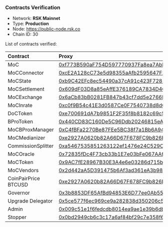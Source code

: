 ### Contracts Verification

* Network: **RSK Mainnet**
* Type: **Production**
* Node: https://public-node.rsk.co
* Chain ID: 30

List of contracts verified:

| Contract             | Proxy                                                                                                                                    | Implementation                                                                                                                          | Upgradeable | Block Nº    |
|:---------------------|:-----------------------------------------------------------------------------------------------------------------------------------------|:----------------------------------------------------------------------------------------------------------------------------------------|:------------|:------------|
| MoC                  | [0xf773B590aF754D597770937Fa8ea7AbDf2668370](https://explorer.rsk.co/address/0xf0abcc4cb0b46d9858704eb0c72d9735986b09cf?__ctab=general)  | [0x9965C3B0fDcb9145AdFd4C0535716b109F450f9F](https://explorer.rsk.co/address/0x9965C3B0fDcb9145AdFd4C0535716b109F450f9F?__ctab=general) | YES         | 4227500     |
| MoCConnector         | [0xcE2A128cC73e5d98355aAfb2595647F2D3171Faa](https://explorer.rsk.co/address/0xcE2A128cC73e5d98355aAfb2595647F2D3171Faa?__ctab=general)  | [0x437221B50b0066186e58412B0BA940441A7B7df5](https://explorer.rsk.co/address/0x437221B50b0066186e58412B0BA940441A7B7df5?__ctab=general) | YES         | 4227500     |
| MoCState             | [0xb9C42EFc8ec54490a37cA91c423F7285Fa01e257](https://explorer.rsk.co/address/0xb9C42EFc8ec54490a37cA91c423F7285Fa01e257?__ctab=general)  | [0x436930E882DFf853344275067235a0FfE5c1F112](https://explorer.rsk.co/address/0x436930E882DFf853344275067235a0FfE5c1F112?__ctab=general) | YES         | 4227500     |
| MoCSettlement        | [0x609dF03D8a85eAffE376189CA7834D4C35e32F22](https://explorer.rsk.co/address/0x609dF03D8a85eAffE376189CA7834D4C35e32F22?__ctab=general)  | [0x3B5F29F815675902324727F194f6B3F39e8B05f9](https://explorer.rsk.co/address/0x3B5F29F815675902324727F194f6B3F39e8B05f9?__ctab=general) | YES         | 4227500     |
| MoCExchange          | [0x6aCb83bB0281FB847b43cf7dd5e2766BFDF49038](https://explorer.rsk.co/address/0x6aCb83bB0281FB847b43cf7dd5e2766BFDF49038?__ctab=general)  | [0x36D1Dc7b41a18c2455ad7C3844a3C711712f6F14](https://explorer.rsk.co/address/0x36D1Dc7b41a18c2455ad7C3844a3C711712f6F14?__ctab=general) | YES         | 4227500     |
| MoCInrate            | [0xc0f9B54c41E3d0587Ce0F7540738d8d649b0A3F3](https://explorer.rsk.co/address/0xc0f9B54c41E3d0587Ce0F7540738d8d649b0A3F3?__ctab=general)  | [0xE9B15be6e7Cd575B15a197DE6A536f39B32Ac918](https://explorer.rsk.co/address/0xE9B15be6e7Cd575B15a197DE6A536f39B32Ac918?__ctab=general) | YES         | 4227500     |
| DoCToken             | [0xe700691dA7b9851F2F35f8b8182c69c53CcaD9Db](https://explorer.rsk.co/address/0xe700691dA7b9851F2F35f8b8182c69c53CcaD9Db?__ctab=general)  |                                                                                                                                         | NO          | 4227500     |
| BProToken            | [0x440CD83C160De5C96Ddb20246815eA44C7aBBCa8](https://explorer.rsk.co/address/0x440CD83C160De5C96Ddb20246815eA44C7aBBCa8?__ctab=general)  |                                                                                                                                         | NO          | 4227500     |
| MoCBProxManager      | [0xC4fBFa2270Be87FEe5BC38f7a1Bb6A9415103b6c](https://explorer.rsk.co/address/0xC4fBFa2270Be87FEe5BC38f7a1Bb6A9415103b6c?__ctab=general)  | [0xee35b51EdF623533A83D3aEf8f1518ff67da4e89](https://explorer.rsk.co/address/0xee35b51EdF623533A83D3aEf8f1518ff67da4e89?__ctab=general) | YES         | 4227500     |
| MoCMedianizer        | [0xe2927A0620b82A66D67F678FC9b826B0E01B1bFD](https://explorer.rsk.co/address/0xe2927A0620b82A66D67F678FC9b826B0E01B1bFD?__ctab=general)  |                                                                                                                                         | NO          | 4227500     |
| CommissionSplitter   | [0xa5467535851263122ef1476e24C529CFc6CFc086](https://explorer.rsk.co/address/0xa5467535851263122ef1476e24C529CFc6CFc086?__ctab=general)  | [0xc60b5050552e35B1af3026A44465c058B77861dc](https://explorer.rsk.co/address/0xc60b5050552e35B1af3026A44465c058B77861dc?__ctab=general) | YES         | 4227500     |
| MoCOracle            | [0x72835fDc4F73cb33b1E7e03bFe067AAfED2BDB9C](https://explorer.rsk.co/address/0x72835fDc4F73cb33b1E7e03bFe067AAfED2BDB9C?__ctab=general)  |                                                                                                                                         | NO          | 4227500     |
| MoCToken             | [0x9AC7fE28967B30E3A4e6e03286d715b42B453D10](https://explorer.rsk.co/address/0x9AC7fE28967B30E3A4e6e03286d715b42B453D10?__ctab=general)  |                                                                                                                                         | NO          | 4227500     |
| MoCVendors           | [0x2d442aA5D391475b6Af3ad361eA3b9818fb35BcA](https://explorer.rsk.co/address/0x2d442aA5D391475b6Af3ad361eA3b9818fb35BcA?__ctab=general)  | [0x2C393B9484B1D15519031F14d9FafEb999A6A811](https://explorer.rsk.co/address/0x2C393B9484B1D15519031F14d9FafEb999A6A811?__ctab=general) | YES         | 4227500     |
| CoinPairPrice BTCUSD | [0xe2927A0620b82A66D67F678FC9b826B0E01B1bFD](https://explorer.rsk.co/address/0xe2927A0620b82A66D67F678FC9b826B0E01B1bFD?__ctab=general)  | [0x37FF40ec727349d478d2715Ae58097f218f7e03F](https://explorer.rsk.co/address/0x37FF40ec727349d478d2715Ae58097f218f7e03F?__ctab=general) | YES         | 4227500     |
| Governor             | [0x3b8853DF65AfBd94853E6D77ee0Ab5590F41bB08](https://explorer.rsk.co/address/0x3b8853DF65AfBd94853E6D77ee0Ab5590F41bB08?__ctab=general)  |                                                                                                                                         | NO          | 4227500     |
| Upgrade Delegator    | [0x5ce577f6ec969ce9a282838d350206c52a6f338c](https://explorer.rsk.co/address/0x5ce577f6ec969ce9a282838d350206c52a6f338c?__ctab=general)  |                                                                                                                                         | NO          | 4227500     |
| Admin                | [0x009c51e1f6fedcdb8014ea9ae1e39b6dbf2ac0ec](https://explorer.rsk.co/address/0x009c51e1f6fedcdb8014ea9ae1e39b6dbf2ac0ec?__ctab=general)  |                                                                                                                                         | NO          | 4227500     |
| Stopper              | [0x0bd2949cb6c3c17a6af84bf29c7e358f6ddcd5fc](https://explorer.rsk.co/address/0x0bd2949cb6c3c17a6af84bf29c7e358f6ddcd5fc?__ctab=general)  |                                                                                                                                         | NO          | 4227500     |